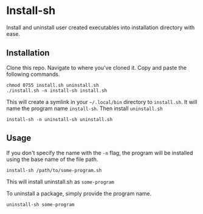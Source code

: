# Install-sh

Install and uninstall user created executables into installation directory
with ease.

## Installation

Clone this repo. Navigate to where you've cloned it. Copy and paste the
following commands.

    chmod 0755 install.sh uninstall.sh
    ./install.sh -n install-sh install.sh

This will create a symlink in your `~/.local/bin` directory to `install.sh`.
It will name the program name `install-sh`.  Then install `uninstall.sh`

    install-sh -n uninstall-sh uninstall.sh

## Usage

If you don't specify the name with the `-n` flag, the program will be installed
using the base name of the file path.

    install-sh /path/to/some-program.sh

This will install uninstall.sh as `some-program`

To uninstall a package, simply provide the program name.

    uninstall-sh some-program

